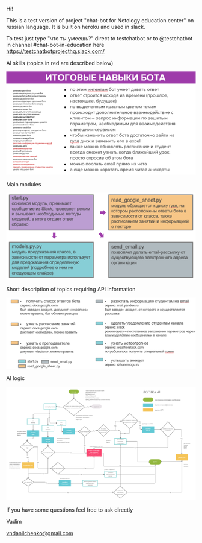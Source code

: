 Hi!

This is a test version of project "chat-bot for Netology education center" on russian language. 
It is built on heroku and used in slack.

To test just type "что ты умеешь?" direct to testchatbot or to @testchatbot in channel #chat-bot-in-education here https://testchatbotprojecthq.slack.com/


AI skills (topics in red are described below)

![AI skills](https://github.com/Vndanilchenko/netology-chat-bot/blob/master/images/skills.png)


Main modules

![AI modules](https://github.com/Vndanilchenko/netology-chat-bot/blob/master/images/modules.png)

Short description of topics requiring API information

![API topics](https://github.com/Vndanilchenko/netology-chat-bot/blob/master/images/themes.png)

AI logic

![AI logic](https://github.com/Vndanilchenko/netology-chat-bot/blob/master/images/AI%20logic.jpg)


If you have some questions feel free to ask directly

Vadim 

vndanilchenko@gmail.com
